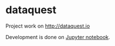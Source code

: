 # dataquest
Project work on http://dataquest.io

Development is done on [Jupyter notebook](http://jupyter.org/).
